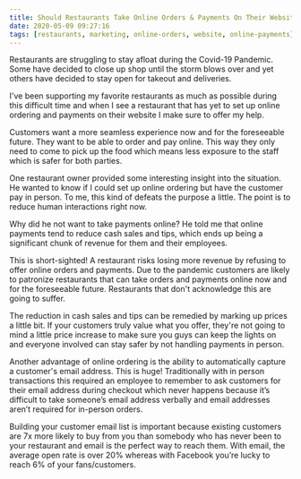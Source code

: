 ```yaml
---
title: Should Restaurants Take Online Orders & Payments On Their Website?
date: 2020-05-09 09:27:16
tags: [restaurants, marketing, online-orders, website, online-payments]
---
```


Restaurants are struggling to stay afloat during the Covid-19 Pandemic. Some have decided to close up shop until the storm blows over and yet others have decided to stay open for takeout and deliveries.

I've been supporting my favorite restaurants as much as possible during this difficult time and when I see a restaurant that has yet to set up online ordering and payments on their website I make sure to offer my help.

Customers want a more seamless experience now and for the foreseeable future. They want to be able to order and pay online. This way they only need to come to pick up the food which means less exposure to the staff which is safer for both parties.

One restaurant owner provided some interesting insight into the situation. He wanted to know if I could set up online ordering but have the customer pay in person. To me, this kind of defeats the purpose a little. The point is to reduce human interactions right now.

Why did he not want to take payments online? He told me that online payments tend to reduce cash sales and tips, which ends up being a significant chunk of revenue for them and their employees.

This is short-sighted! A restaurant risks losing more revenue by refusing to offer online orders and payments. Due to the pandemic customers are likely to patronize restaurants that can take orders and payments online now and for the foreseeable future. Restaurants that don't acknowledge this are going to suffer.

The reduction in cash sales and tips can be remedied by marking up prices a little bit. If your customers truly value what you offer, they're not going to mind a little price increase to make sure you guys can keep the lights on and everyone involved can stay safer by not handling payments in person.

Another advantage of online ordering is the ability to automatically capture a customer's email address. This is huge! Traditionally with in person transactions this required an employee to remember to ask customers for their email address during checkout which never happens because it’s difficult to take someone’s email address verbally and email addresses aren’t required for in-person orders.

Building your customer email list is important because existing customers are 7x more likely to buy from you than somebody who has never been to your restaurant and email is the perfect way to reach them. With email, the average open rate is over 20% whereas with Facebook you’re lucky to reach 6% of your fans/customers.